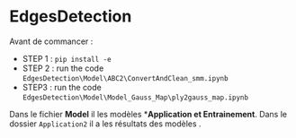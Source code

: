 # EdgesDetection
Avant de commancer :

- STEP 1 : ```pip install -e ```
- STEP 2 : run the code ```EdgesDetection\Model\ABC2\ConvertAndClean_smm.ipynb```
- STEP3 : run the code ```EdgesDetection\Model\Model_Gauss_Map\ply2gauss_map.ipynb```

Dans le fichier **Model** il les modèles ***Application et Entrainement**.
Dans le dossier ```Application2``` il a les résultats des modèles .
